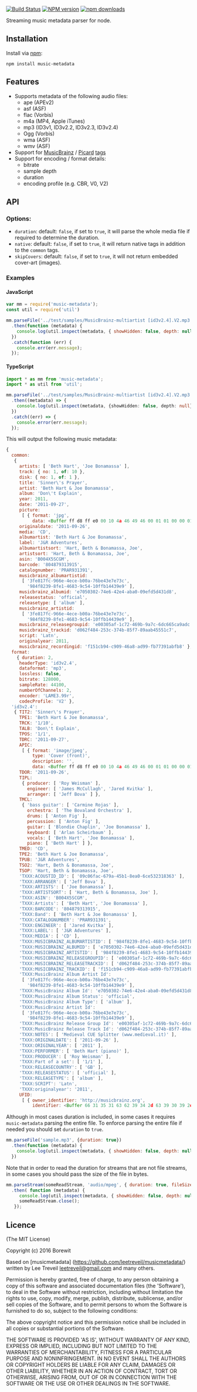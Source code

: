 [![Build Status][travis-image]][travis-url] [![NPM version][npm-image]][npm-url] [![npm downloads][npm-downloads-image]][npm-url]

Streaming music metadata parser for node.

## Installation
Install via [npm](http://npmjs.org):

```
npm install music-metadata
```

## Features

* Supports metadata of the following audio files:
  * ape (APEv2)
  * asf (ASF)
  * flac (Vorbis)
  * m4a (MP4, Apple iTunes)
  * mp3 (ID3v1, ID3v2.2, ID3v2.3, ID3v2.4)
  * Ogg (Vorbis)
  * wma (ASF)
  * wmv (ASF)
* Support for [MusicBrainz](https://pages.github.com/) / [Picard](https://picard.musicbrainz.org/) [tags](https://picard.musicbrainz.org/docs/tags/)
* Support for encoding / format details:
  * bitrate
  * sample depth
  * duration
  * encoding profile (e.g. CBR, V0, V2)
  

## API

### Options:
  * `duration`: default: `false`, if set to `true`, it will parse the whole media file if required to determine the duration.
  * `native`: default: `false`, if set to `true`, it will return native tags in addition to the `common` tags.
  * `skipCovers`: default: `false`, if set to `true`, it will not return embedded cover-art (images).
    

### Examples

#### JavaScript
```javascript
var mm = require('music-metadata');
const util = require('util')

mm.parseFile('../test/samples/MusicBrainz-multiartist [id3v2.4].V2.mp3')
  .then(function (metadata) {
    console.log(util.inspect(metadata, { showHidden: false, depth: null }));
  })
  .catch(function (err) {
    console.err(err.message);
  });
```

#### TypeScript
```TypeScript
import * as mm from 'music-metadata';
import * as util from 'util';

mm.parseFile('../test/samples/MusicBrainz-multiartist [id3v2.4].V2.mp3')
  .then((metadata) => {
    console.log(util.inspect(metadata, {showHidden: false, depth: null}));
  })
  .catch((err) => {
    console.error(err.message);
  });
```

This will output the following music metadata:

```javascript
{ 
  common: 
   { 
     artists: [ 'Beth Hart', 'Joe Bonamassa' ],
     track: { no: 1, of: 10 },
     disk: { no: 1, of: 1 },
     title: 'Sinner\'s Prayer',
     artist: 'Beth Hart & Joe Bonamassa',
     album: 'Don\'t Explain',
     year: 2011,
     date: '2011-09-27',
     picture: 
      [ { format: 'jpg',
          data: <Buffer ff d8 ff e0 00 10 4a 46 49 46 00 01 01 00 00 01 00 01 00 00 ff db 00 43 00 03 02 02 03 02 02 03 03 03 03 04 03 03 04 05 08 05 05 04 04 05 0a 07 07 06 ... > } ],
     originaldate: '2011-09-26',
     media: 'CD',
     albumartist: 'Beth Hart & Joe Bonamassa',
     label: 'J&R Adventures',
     albumartistsort: 'Hart, Beth & Bonamassa, Joe',
     artistsort: 'Hart, Beth & Bonamassa, Joe',
     asin: 'B004X5SCGM',
     barcode: '804879313915',
     catalognumber: 'PRAR931391',
     musicbrainz_albumartistid: 
      [ '3fe817fc-966e-4ece-b00a-76be43e7e73c',
        '984f8239-8fe1-4683-9c54-10ffb14439e9' ],
     musicbrainz_albumid: 'e7050302-74e6-42e4-aba0-09efd5d431d8',
     releasestatus: 'official',
     releasetype: [ 'album' ],
     musicbrainz_artistid: 
      [ '3fe817fc-966e-4ece-b00a-76be43e7e73c',
        '984f8239-8fe1-4683-9c54-10ffb14439e9' ],
     musicbrainz_releasegroupid: 'e00305af-1c72-469b-9a7c-6dc665ca9adc',
     musicbrainz_trackid: 'd062f484-253c-374b-85f7-89aab45551c7',
     script: 'Latn',
     originalyear: 2011,
     musicbrainz_recordingid: 'f151cb94-c909-46a8-ad99-fb77391abfb8' },
  format: 
    { duration: 2,
     headerType: 'id3v2.4',
     dataformat: 'mp3',
     lossless: false,
     bitrate: 128000,
     sampleRate: 44100,
     numberOfChannels: 2,
     encoder: 'LAME3.99r',
     codecProfile: 'V2' },
  'id3v2.4': 
   { TIT2: 'Sinner\'s Prayer',
     TPE1: 'Beth Hart & Joe Bonamassa',
     TRCK: '1/10',
     TALB: 'Don\'t Explain',
     TPOS: '1/1',
     TDRC: '2011-09-27',
     APIC: 
      [ { format: 'image/jpeg',
          type: 'Cover (front)',
          description: '',
          data: <Buffer ff d8 ff e0 00 10 4a 46 49 46 00 01 01 00 00 01 00 01 00 00 ff db 00 43 00 03 02 02 03 02 02 03 03 03 03 04 03 03 04 05 08 05 05 04 04 05 0a 07 07 06 ... > } ],
     TDOR: '2011-09-26',
     TIPL: 
      { producer: [ 'Roy Weisman' ],
        engineer: [ 'James McCullagh', 'Jared Kvitka' ],
        arranger: [ 'Jeff Bova' ] },
     TMCL: 
      { 'bass guitar': [ 'Carmine Rojas' ],
        orchestra: [ 'The Bovaland Orchestra' ],
        drums: [ 'Anton Fig' ],
        percussion: [ 'Anton Fig' ],
        guitar: [ 'Blondie Chaplin', 'Joe Bonamassa' ],
        keyboard: [ 'Arlan Scheirbaum' ],
        vocals: [ 'Beth Hart', 'Joe Bonamassa' ],
        piano: [ 'Beth Hart' ] },
     TMED: 'CD',
     TPE2: 'Beth Hart & Joe Bonamassa',
     TPUB: 'J&R Adventures',
     TSO2: 'Hart, Beth & Bonamassa, Joe',
     TSOP: 'Hart, Beth & Bonamassa, Joe',
     'TXXX:ACOUSTID_ID': [ '09c06fac-679a-45b1-8ea0-6ce532318363' ],
     'TXXX:ARRANGER': [ 'Jeff Bova' ],
     'TXXX:ARTISTS': [ 'Joe Bonamassa' ],
     'TXXX:ARTISTSORT': [ 'Hart, Beth & Bonamassa, Joe' ],
     'TXXX:ASIN': 'B004X5SCGM',
     'TXXX:Artists': [ 'Beth Hart', 'Joe Bonamassa' ],
     'TXXX:BARCODE': '804879313915',
     'TXXX:Band': [ 'Beth Hart & Joe Bonamassa' ],
     'TXXX:CATALOGNUMBER': 'PRAR931391',
     'TXXX:ENGINEER': [ 'Jared Kvitka' ],
     'TXXX:LABEL': [ 'J&R Adventures' ],
     'TXXX:MEDIA': [ 'CD' ],
     'TXXX:MUSICBRAINZ_ALBUMARTISTID': [ '984f8239-8fe1-4683-9c54-10ffb14439e9' ],
     'TXXX:MUSICBRAINZ_ALBUMID': [ 'e7050302-74e6-42e4-aba0-09efd5d431d8' ],
     'TXXX:MUSICBRAINZ_ARTISTID': [ '984f8239-8fe1-4683-9c54-10ffb14439e9' ],
     'TXXX:MUSICBRAINZ_RELEASEGROUPID': [ 'e00305af-1c72-469b-9a7c-6dc665ca9adc' ],
     'TXXX:MUSICBRAINZ_RELEASETRACKID': [ 'd062f484-253c-374b-85f7-89aab45551c7' ],
     'TXXX:MUSICBRAINZ_TRACKID': [ 'f151cb94-c909-46a8-ad99-fb77391abfb8' ],
     'TXXX:MusicBrainz Album Artist Id': 
      [ '3fe817fc-966e-4ece-b00a-76be43e7e73c',
        '984f8239-8fe1-4683-9c54-10ffb14439e9' ],
     'TXXX:MusicBrainz Album Id': 'e7050302-74e6-42e4-aba0-09efd5d431d8',
     'TXXX:MusicBrainz Album Status': 'official',
     'TXXX:MusicBrainz Album Type': [ 'album' ],
     'TXXX:MusicBrainz Artist Id': 
      [ '3fe817fc-966e-4ece-b00a-76be43e7e73c',
        '984f8239-8fe1-4683-9c54-10ffb14439e9' ],
     'TXXX:MusicBrainz Release Group Id': 'e00305af-1c72-469b-9a7c-6dc665ca9adc',
     'TXXX:MusicBrainz Release Track Id': 'd062f484-253c-374b-85f7-89aab45551c7',
     'TXXX:NOTES': [ 'Medieval CUE Splitter (www.medieval.it)' ],
     'TXXX:ORIGINALDATE': [ '2011-09-26' ],
     'TXXX:ORIGINALYEAR': [ '2011' ],
     'TXXX:PERFORMER': [ 'Beth Hart (piano)' ],
     'TXXX:PRODUCER': [ 'Roy Weisman' ],
     'TXXX:Part of a set': [ '1/1' ],
     'TXXX:RELEASECOUNTRY': [ 'GB' ],
     'TXXX:RELEASESTATUS': [ 'official' ],
     'TXXX:RELEASETYPE': [ 'album' ],
     'TXXX:SCRIPT': 'Latn',
     'TXXX:originalyear': '2011',
     UFID: 
      [ { owner_identifier: 'http://musicbrainz.org',
          identifier: <Buffer 66 31 35 31 63 62 39 34 2d 63 39 30 39 2d 34 36 61 38 2d 61 64 39 39 2d 66 62 37 37 33 39 31 61 62 66 62 38> } ] } }
```


Although in most cases duration is included, in some cases it requires `music-metadata` parsing the entire file.
To enforce parsing the entire file if needed you should set `duration` to `true`.
```javascript
mm.parseFile('sample.mp3', {duration: true})
  .then(function (metadata) {
    console.log(util.inspect(metadata, { showHidden: false, depth: null }));
  })
```

Note that in order to read the duration for streams that are not file streams, in some cases you should pass the size of the file in bytes.
```javascript
mm.parseStream(someReadStream, 'audio/mpeg', { duration: true, fileSize: 26838 })
  .then( function (metadata) {
     console.log(util.inspect(metadata, { showHidden: false, depth: null }));
     someReadStream.close();
   });
```

Licence
-----------------

(The MIT License)

Copyright (c) 2016 Borewit

Based on [musicmetadata] (https://github.com/leetreveil/musicmetadata/) written by Lee Treveil <leetreveil@gmail.com> and many others.

Permission is hereby granted, free of charge, to any person obtaining a copy of this software and associated documentation files (the 'Software'), to deal in the Software without restriction, including without limitation the rights to use, copy, modify, merge, publish, distribute, sublicense, and/or sell copies of the Software, and to permit persons to whom the Software is furnished to do so, subject to the following conditions:

The above copyright notice and this permission notice shall be included in all copies or substantial portions of the Software.

THE SOFTWARE IS PROVIDED 'AS IS', WITHOUT WARRANTY OF ANY KIND, EXPRESS OR IMPLIED, INCLUDING BUT NOT LIMITED TO THE WARRANTIES OF MERCHANTABILITY, FITNESS FOR A PARTICULAR PURPOSE AND NONINFRINGEMENT. IN NO EVENT SHALL THE AUTHORS OR COPYRIGHT HOLDERS BE LIABLE FOR ANY CLAIM, DAMAGES OR OTHER LIABILITY, WHETHER IN AN ACTION OF CONTRACT, TORT OR OTHERWISE, ARISING FROM, OUT OF OR IN CONNECTION WITH THE SOFTWARE OR THE USE OR OTHER DEALINGS IN THE SOFTWARE.

[npm-url]: https://npmjs.org/package/music-metadata
[npm-image]: https://badge.fury.io/js/music-metadata.svg
[npm-downloads-image]: http://img.shields.io/npm/dm/music-metadata.svg

[travis-url]: https://travis-ci.org/Borewit/music-metadata
[travis-image]: https://travis-ci.org/Borewit/music-metadata.svg?branch=master
